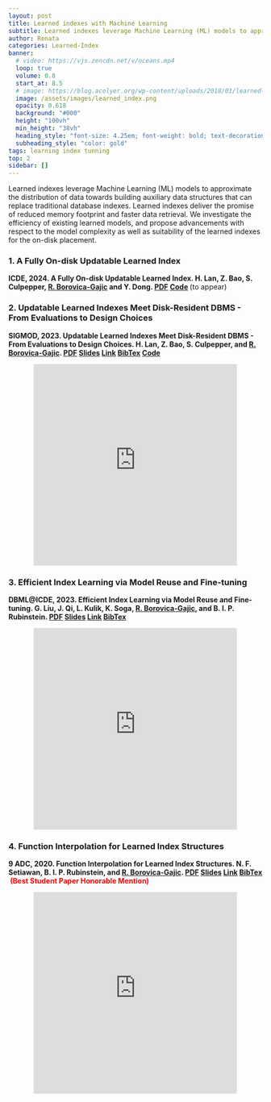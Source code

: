 ```yaml
---
layout: post
title: Learned indexes with Machine Learning
subtitle: Learned indexes leverage Machine Learning (ML) models to approximate the distribution of data towards building auxiliary data structures that can replace traditional database indexes. Learned indexes deliver the promise of reduced memory footprint and faster data retrieval. We investigate the efficiency of existing learned models, and propose advancements with respect to the model complexity as well as suitability of the learned indexes for the on-disk placement.
author: Renata
categories: Learned-Index
banner:
  # video: https://vjs.zencdn.net/v/oceans.mp4
  loop: true
  volume: 0.8
  start_at: 8.5
  # image: https://blog.acolyer.org/wp-content/uploads/2018/01/learned-index-fig-1.jpeg?w=520
  image: /assets/images/learned_index.png
  opacity: 0.618
  background: "#000"
  height: "100vh"
  min_height: "38vh"
  heading_style: "font-size: 4.25em; font-weight: bold; text-decoration: underline"
  subheading_style: "color: gold"
tags: learning index tunning 
top: 2
sidebar: []
---
```


Learned indexes leverage Machine Learning (ML) models to approximate the distribution of data towards building auxiliary data structures that can replace traditional database indexes. Learned indexes deliver the promise of reduced memory footprint and faster data retrieval. We investigate the efficiency of existing learned models, and propose advancements with respect to the model complexity as well as suitability of the learned indexes for the on-disk placement.

### 1. A Fully On-disk Updatable Learned Index

<p><b>ICDE, 2024. A Fully On-disk Updatable Learned Index. H. Lan, Z. Bao, S. Culpepper, <u>R. Borovica-Gajic</u> and Y. Dong. <a href="/data/2024_icde.pdf" target="_blank">PDF</a>&nbsp;<a href="https://github.com/rmitbggroup/AULID" target="_blank">Code</a>&nbsp;</b>(to appear)</p>


### 2. Updatable Learned Indexes Meet Disk-Resident DBMS - From Evaluations to Design Choices

<p><b>SIGMOD, 2023. Updatable Learned Indexes Meet Disk-Resident DBMS - From Evaluations to Design Choices. H. Lan, Z. Bao, S. Culpepper, and <u>R. Borovica-Gajic</u>. <a href="/data/2023_sigmod.pdf" target="_blank">PDF</a>&nbsp;<a href="/data/2023_sigmod_slides.pdf" target="_blank">Slides</a>&nbsp;<a href="https://dl.acm.org/doi/10.1145/3589284" target="_blank">Link</a>&nbsp;<a href="https://dblp.org/rec/journals/pacmmod/LanBCB23.html?view=bibtex" target="_blank">BibTex</a>&nbsp;<a href="https://github.com/rmitbggroup/LearnedIndexDiskExp" target="_blank">Code</a></b></p>  

<div style="display: flex; justify-content: center;">
    <embed src="https://renata.borovica-gajic.com/data/slides/2023_sigmod_slides.pdf" width="80%" height="400" />
</div>

### 3. Efficient Index Learning via Model Reuse and Fine-tuning

<p><b>DBML@ICDE, 2023. Efficient Index Learning via Model Reuse and Fine-tuning. G. Liu, J. Qi, L. Kulik, K. Soga, <u>R. Borovica-Gajic</u>, and B. I. P. Rubinstein. <a href="/data/2023_dbml.pdf" target="_blank">PDF</a>&nbsp;<a href="/data/2023_dbml_slides.pdf" target="_blank">Slides</a>&nbsp;<a href="https://ieeexplore.ieee.org/document/10148123" target="_blank">Link</a>&nbsp;<a href="https://dblp.org/rec/conf/icde/LiuQKSBR23.html?view=bibtex" target="_blank">BibTex</a></b></p> 


<div style="display: flex; justify-content: center;">
    <embed src="https://renata.borovica-gajic.com/data/slides/2023_dbml_slides.pdf" width="80%" height="400" />
</div>

### 4. Function Interpolation for Learned Index Structures

<p><b>9 ADC, 2020. Function Interpolation for Learned Index Structures. N. F. Setiawan, B. I. P. Rubinstein, and <u>R. Borovica-Gajic</u>. <a href="/data/2020_adc.pdf" target="_blank">PDF</a>&nbsp;<a href="/data/2020_adc_slides.pdf" target="_blank">Slides</a>&nbsp;<a href="https://link.springer.com/chapter/10.1007%2F978-3-030-39469-1_6" target="_blank">Link</a>&nbsp;<a href="https://dblp.org/rec/bibtex/conf/adc/SetiawanRB20" target="_blank">BibTex</a> &nbsp;<font color="red">(Best Student Paper Honorable Mention)</font></b></p> 


<div style="display: flex; justify-content: center;">
    <embed src="https://renata.borovica-gajic.com/data/slides/2020_adc_slides.pdf" width="80%" height="400" />
</div>